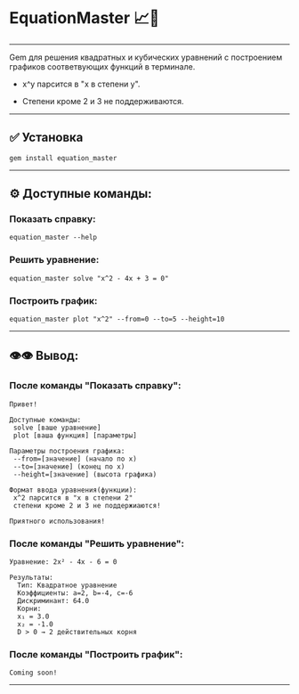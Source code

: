 # EquationMaster 📈💎
---
Gem для решения квадратных и кубических уравнений с построением графиков соответвующих функций в терминале.

- x^y парсится в "x в степени y". 
 
- Cтепени кроме 2 и 3 не поддерживаются.
---
## ✅ Установка
```
gem install equation_master
```
---
## ⚙️ Доступные команды:
### Показать справку:
```
equation_master --help
```
### Решить уравнение:
```
equation_master solve "x^2 - 4x + 3 = 0"
```
### Построить график:
```
equation_master plot "x^2" --from=0 --to=5 --height=10
```
---
## 👁️👁️ Вывод:
### После команды "Показать справку":
```
Привет!

Доступные команды:
 solve [ваше уравнение]
 plot [ваша функция] [параметры]

Параметры построения графика:
 --from=[значение] (начало по x)
 --to=[значение] (конец по x)
 --height=[значение] (высота графика)

Формат ввода уравнения(функции):
 x^2 парсится в "x в степени 2"
 степени кроме 2 и 3 не поддержиаются!

Приятного использования!
```
### После команды "Решить уравнение":
```
Уравнение: 2x² - 4x - 6 = 0

Результаты:
  Тип: Квадратное уравнение
  Коэффициенты: a=2, b=-4, c=-6
  Дискриминант: 64.0
  Корни:
  x₁ = 3.0
  x₂ = -1.0
  D > 0 → 2 действительных корня
```
### После команды "Построить график":
```
Coming soon!
```
---
